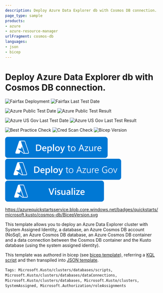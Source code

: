 ```yaml
---
description: Deploy Azure Data Explorer db with Cosmos DB connection.
page_type: sample
products:
- azure
- azure-resource-manager
urlFragment: cosmos-db
languages:
- json
- bicep
---
```

# Deploy Azure Data Explorer db with Cosmos DB connection.

![Fairfax Deployment](https://azurequickstartsservice.blob.core.windows.net/badges/quickstarts/microsoft.kusto/kusto-cosmos-db/FairfaxDeployment.svg)
![Fairfax Last Test Date](https://azurequickstartsservice.blob.core.windows.net/badges/quickstarts/microsoft.kusto/kusto-cosmos-db/FairfaxLastTestDate.svg)

![Azure Public Test Date](https://azurequickstartsservice.blob.core.windows.net/badges/quickstarts/microsoft.kusto/kusto-cosmos-db/PublicLastTestDate.svg)
![Azure Public Test Result](https://azurequickstartsservice.blob.core.windows.net/badges/quickstarts/microsoft.kusto/kusto-cosmos-db/PublicDeployment.svg)

![Azure US Gov Last Test Date](https://azurequickstartsservice.blob.core.windows.net/badges/quickstarts/microsoft.kusto/cosmos-db/FairfaxLastTestDate.svg)
![Azure US Gov Last Test Result](https://azurequickstartsservice.blob.core.windows.net/badges/quickstarts/microsoft.kusto/cosmos-db/FairfaxDeployment.svg)

![Best Practice Check](https://azurequickstartsservice.blob.core.windows.net/badges/quickstarts/microsoft.kusto/cosmos-db/BestPracticeResult.svg)
![Cred Scan Check](https://azurequickstartsservice.blob.core.windows.net/badges/quickstarts/microsoft.kusto/cosmos-db/CredScanResult.svg)
![Bicep Version](https://azurequickstartsservice.blob.core.windows.net/badges/quickstarts/microsoft.kusto/cosmos-db/BicepVersion.svg)

[![Deploy To Azure](https://raw.githubusercontent.com/Azure/azure-quickstart-templates/master/1-CONTRIBUTION-GUIDE/images/deploytoazure.svg?sanitize=true)](https://portal.azure.com/#create/Microsoft.Template/uri/https%3A%2F%2Fraw.githubusercontent.com%2FAzure%2Fazure-quickstart-templates%2Fmaster%2Fquickstarts%2Fmicrosoft.kusto%2Fcosmos-db%2Fazuredeploy.json)
[![Deploy To Azure US Gov](https://raw.githubusercontent.com/Azure/azure-quickstart-templates/master/1-CONTRIBUTION-GUIDE/images/deploytoazuregov.svg?sanitize=true)](https://portal.azure.us/#create/Microsoft.Template/uri/https%3A%2F%2Fraw.githubusercontent.com%2FAzure%2Fazure-quickstart-templates%2Fmaster%2Fquickstarts%2Fmicrosoft.kusto%2Fcosmos-db%2Fazuredeploy.json)
[![Visualize](https://raw.githubusercontent.com/Azure/azure-quickstart-templates/master/1-CONTRIBUTION-GUIDE/images/visualizebutton.svg?sanitize=true)](http://armviz.io/#/?load=https%3A%2F%2Fraw.githubusercontent.com%2FAzure%2Fazure-quickstart-templates%2Fmaster%2Fquickstarts%2Fmicrosoft.kusto%2Fcosmos-db%2Fazuredeploy.json)

https://azurequickstartsservice.blob.core.windows.net/badges/quickstarts/microsoft.kusto/cosmos-db/BicepVersion.svg

This template allows you to deploy an Azure Data Explorer cluster with System Assigned Identity, a database, an Azure Cosmos DB account (NoSql), an Azure Cosmos DB database, an Azure Cosmos DB container and a data connection between the Cosmos DB container and the Kusto database (using the system assigned identity).

This template was authored in bicep (see [bicep template](main.bicep)), referring a [KQL script](script.kql) and then transpiled into [JSON template](azuredeploy.json).

`Tags: Microsoft.Kusto/clusters/databases/scripts, Microsoft.Kusto/clusters/databases/dataConnections, Microsoft.Kusto/clusters/databases, Microsoft.Kusto/clusters, SystemAssigned, Microsoft.Authorization/roleAssignments`
